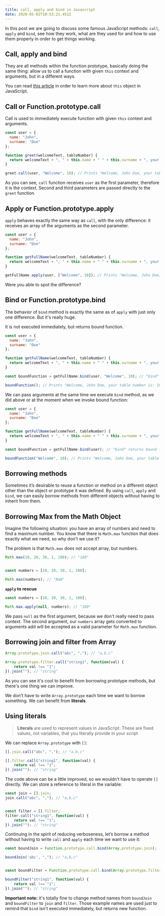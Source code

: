 ```yaml
---
title: call, apply and bind in Javascript
date: 2020-05-02T10:53:21.451Z
---
```

In this post we are going to discuss some famous JavaScript methods: `call`, `apply` and `bind`, see how they work, what are they used for and how to use them properly in order to get things working.

## Call, apply and bind

They are all methods within the function prototype, basically doing the same thing: allow us to call a function with given `this` context and arguments, but in a different ways.

You can read [this article](/2020-05-02-understanding-this-in-javascript/) in order to learn more about `this` object in JavaScript.

## Call or Function.prototype.call

Call is used to immediately execute function with given `this` context and arguments.

```javascript
const user = {
  name: "John",
  surname: "Doe"
};

function greet(welcomeText, tableNumber) {
  return welcomeText + ", " + this.name + " " + this.surname + ", your table number is: " + tableNumber;
}

greet.call(user, "Welcome", 10); // Prints "Welcome, John Doe, your table number is: 10"
```

As you can see, `call` function receives `user` as the first parameter, therefore it is the context. Second and third parameters are passed directly to the `greet` function.

## Apply or Function.prototype.apply

`apply` behaves exactly the same way as `call`, with the only difference: it receives an array of the arguments as the second parameter.

```javascript
const user = {
  name: "John",
  surname: "Doe"
};

function getFullName(welcomeText, tableNumber) {
  return welcomeText + ", " + this.name + " " + this.surname + ", your table number is: " + tableNumber;
}

getFullName.apply(user, ["Welcome", 10]); // Prints "Welcome, John Doe, your table number is: 10"
```

Were you able to spot the difference?

## Bind or Function.prototype.bind

The behavior of `bind` method is exactly the same as of `apply` with just only one difference. But it's really huge.

It is not executed immediately, but returns bound function.

```javascript
const user = {
  name: "John",
  surname: "Doe"
};

function getFullName(welcomeText, tableNumber) {
  return welcomeText + ", " + this.name + " " + this.surname + ", your table number is: " + tableNumber;
}

const boundFunction = getFullName.bind(user, "Welcome", 10); // "bind" returns bound function

boundFunction(); // Prints "Welcome, John Doe, your table number is: 10"
```

We can pass arguments at the same time we execute `bind` method, as we did above or at the moment when we invoke bound function:

```javascript
const user = {
  name: "John",
  surname: "Doe"
};

function getFullName(welcomeText, tableNumber) {
  return welcomeText + ", " + this.name + " " + this.surname + ", your table number is: " + tableNumber;
}

const boundFunction = getFullName.bind(user); // "bind" returns bound function

boundFunction("Welcome", 10); // Prints "Welcome, John Doe, your table number is: 10"
```

## Borrowing methods

Sometimes it’s desirable to reuse a function or method on a different object other than the object or prototype it was defined. By using `call`, `apply` and `bind`, we can easily borrow methods from different objects without having to inherit from them.

## **Borrowing Max from the Math Object**

Imagine the following situation: you have an array of numbers and need to find a maximum number. You know that there is `Math.max` function that does exactly what we need, so why don't we use it? 

The problem is that `Math.max` does not accept array, but numbers.

```javascript
Math.max(10, 20, 30, 1, 100); // "100"


const numbers = [10, 20, 30, 1, 100];

Math.max(numbers); // "NaN"
```

**`apply` to rescue**

```javascript
const numbers = [10, 20, 30, 1, 100];

Math.max.apply(null, numbers); // "100"
```

We pass `null` as the first argument, because we don't really need to pass context. The second argument, our `numbers` array gets converted to arguments add will be accepted as a valid parameter for `Math.max` function.

## Borrowing join and filter from Array

```javascript
Array.prototype.join.call("abc", ","); // "a,b,c"

Array.prototype.filter.call("string1", function(val) {
    return val !== "1";
}).join(""); // "string"
```

As you can see it's cool to benefit from borrowing prototype methods, but there's one thing we can improve. 

We don't have to write `Array.prototype` each time we want to borrow something. We can benefit from **literals**.

## Using literals

> **Literals** are used to represent values in JavaScript. These are fixed values, not variables, that you literally provide in your script

We can replace `Array.prototype` with `[]`:

```javascript
[].join.call("abc", ","); // "a,b,c"

[].filter.call("string1", function(val) {
    return val !== "1";
}).join(""); // "string"
```

The code above can be a little improved, so we wouldn't have to operate `[]` directly. We can store a reference to literal in the variable:

```javascript
const join = [].join;
join.call("abc", ","); // "a,b,c"


const filter = [].filter;
filter.call("string1", function(val) {
    return val !== "1";
}).join(""); // "string"
```

Continuing in the spirit of reducing verboseness, let’s borrow a method without having to write `call` and `apply` each time we want to use it:

```javascript
const boundJoin = Function.prototype.call.bind(Array.prototype.join);

boundJoin('abc', ","); // "a,b,c"


const boundFilter = Function.prototype.call.bind(Array.prototype.filter);

boundFilter("string1", function(val) {
    return val !== "1";
}).join(""); // "string"


```

**Important note:** it's totally fine to change method names from `boundJoin` and `boundFilter` to `join` and `filter`. Those example names are used just to remind that `bind` isn't executed immediately, but returns new function.